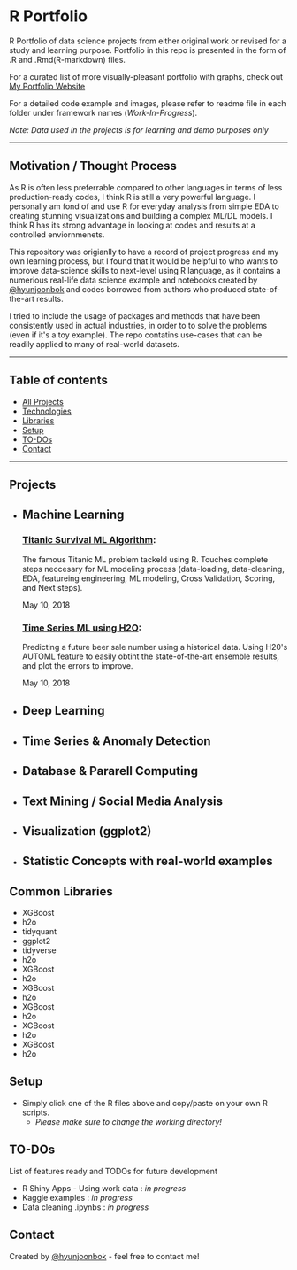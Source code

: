 # R Portfolio
R Portfolio of data science projects from either original work or revised for a study and learning purpose. Portfolio in this repo is presented in the form of .R and .Rmd(R-markdown) files.

For a curated list of more visually-pleasant portfolio with graphs, check out [My Portfolio Website](https://hyunjoonbok.github.io/)

For a detailed code example and images, please refer to readme file in each folder under framework names (*Work-In-Progress*).

*Note: Data used in the projects is for learning and demo purposes only*


<hr>


## Motivation / Thought Process
As R is often less preferrable compared to other languages in terms of less production-ready codes, I think R is still a very powerful language. I personally am fond of and use R for everyday analysis from simple EDA to creating stunning visualizations and building a complex ML/DL models. I think R has its strong advantage in looking at codes and results at a controlled enviornmenets.  

This repository was origianlly to have a record of project progress and my own learning process, but I found that it would be helpful to who wants to improve data-science skills to next-level using R language, as it contains a numerious real-life data science example and notebooks created by [@hyunjoonbok](https://www.linkedin.com/in/hyunjoonbok/) and codes borrowed from authors who produced state-of-the-art results.

I tried to include the usage of packages and methods that have been consistently used in actual industries, in order to to solve the problems (even if it's a toy example). The repo contatins use-cases that can be readily applied to many of real-world datasets. 

<hr>

## Table of contents
* [All Projects](#Projects)
* [Technologies](#technologies)
* [Libraries](#features)
* [Setup](#setup)
* [TO-DOs](#TO-DOs)
* [Contact](#contact)

<hr>

## Projects

- ## Machine Learning
   ### [Titanic Survival ML Algorithm](https://github.com/hyunjoonbok/R-projects/blob/master/Machine-Learning/First%20ML%20algorithm.Rmd): 
   <p>
   The famous Titanic ML problem tackeld using R. Touches complete steps neccesary for ML modeling process (data-loading, data-cleaning, EDA, featureing engineering, ML modeling, Cross Validation, Scoring, and Next steps).
   </p>
   May 10, 2018
   
   ### [Time Series ML using H2O](https://github.com/hyunjoonbok/R-projects/blob/master/Machine-Learning/H2O%20for%20Machine%20Learning.R): 
   <p>
   Predicting a future beer sale number using a historical data. Using H20's AUTOML feature to easily obtint the state-of-the-art ensemble results, and plot the errors to improve. 
   </p>
   May 10, 2018


- ## Deep Learning

- ## Time Series & Anomaly Detection

- ## Database & Pararell Computing

- ## Text Mining / Social Media Analysis

- ## Visualization (ggplot2)

- ## Statistic Concepts with real-world examples



## Common Libraries
* XGBoost
* h2o
* tidyquant
* ggplot2
* tidyverse
* h2o
* XGBoost
* h2o
* XGBoost
* h2o
* XGBoost
* h2o
* XGBoost
* h2o
* XGBoost
* h2o



## Setup
* Simply click one of the R files above and copy/paste on your own R scripts. 
  * *Please make sure to change the working directory!*


## TO-DOs
List of features ready and TODOs for future development
* R Shiny Apps - Using work data : _in progress_
* Kaggle examples : _in progress_
* Data cleaning .ipynbs : _in progress_


## Contact
Created by [@hyunjoonbok](https://www.linkedin.com/in/hyunjoonbok/) - feel free to contact me!
